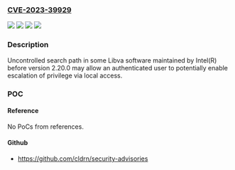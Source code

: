 ### [CVE-2023-39929](https://cve.mitre.org/cgi-bin/cvename.cgi?name=CVE-2023-39929)
![](https://img.shields.io/static/v1?label=Product&message=Libva%20software%20maintained%20by%20Intel(R)&color=blue)
![](https://img.shields.io/static/v1?label=Version&message=%3D%20before%20version%202.20.0%20&color=brighgreen)
![](https://img.shields.io/static/v1?label=Vulnerability&message=Uncontrolled%20search%20path&color=brighgreen)
![](https://img.shields.io/static/v1?label=Vulnerability&message=escalation%20of%20privilege&color=brighgreen)

### Description

Uncontrolled search path in some Libva software maintained by Intel(R) before version 2.20.0 may allow an authenticated user to potentially enable escalation of privilege via local access.

### POC

#### Reference
No PoCs from references.

#### Github
- https://github.com/cldrn/security-advisories

